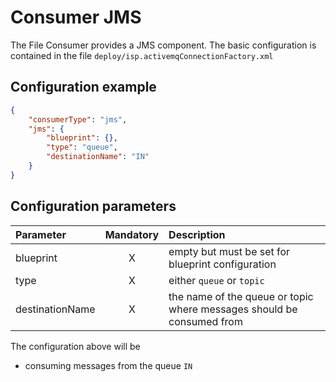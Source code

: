 # Consumer JMS
The File Consumer provides a JMS component. The basic configuration is contained in the file `deploy/isp.activemqConnectionFactory.xml`

## Configuration example
````json
{
    "consumerType": "jms",
    "jms": {
        "blueprint": {},
        "type": "queue",
        "destinationName": "IN"
    }
}
````
## Configuration parameters
|Parameter|Mandatory|Description|
|:---|:---:|:---|
|blueprint|X|empty but must be set for blueprint configuration|
|type|X|either `queue` or `topic`|
|destinationName|X|the name of the queue or topic where messages should be consumed from|

The configuration above will be
- consuming messages from the queue `IN`
